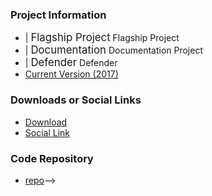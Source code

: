 ### Project Information
* <i class="fas fa-flag" style="font-size: 1.2em; color:#2ADA08;"></i> | <span style="font-size:1.2em">Flagship Project</span> Flagship Project
* <i class="fas fa-book" style="font-size: 1.2em; color:#233e81;"></i> | <span style="font-size:1.2em">Documentation</span> Documentation Project
* <i class="fas fa-shield-alt" style="font-size: 1.2em; color:#233e81;"></i> | <span style="font-size:1.2em">Defender</span> Defender
* [Current Version (2017)](OWASP_2017_Top_Ten)

### Downloads or Social Links
* [Download](#)
* [Social Link](#)

### Code Repository
* [repo](#)-->
